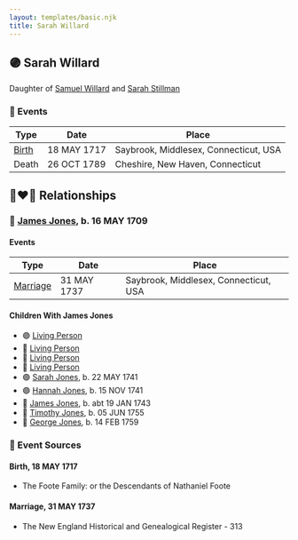 ```yaml
---
layout: templates/basic.njk
title: Sarah Willard
---
```

## 🟣 Sarah Willard

Daughter of [Samuel Willard](/people/1/12362566) and [Sarah Stillman](/people/9/9722974)

### 📆 Events

Type | Date | Place
------ | ------ | ------
[Birth](#event-event-3) | 18 MAY 1717 | Saybrook, Middlesex, Connecticut, USA
Death | 26 OCT 1789 | Cheshire, New Haven, Connecticut

## 👩‍❤️‍👨 Relationships

### 🔵 [James Jones](/people/6/61233476), b. 16 MAY 1709

#### Events

Type | Date | Place
------ | ------ | ------
[Marriage](#event-family-0-event-0) | 31 MAY 1737 | Saybrook, Middlesex, Connecticut, USA
#### Children With James Jones
* 🟣 [Living Person](/people/1/1434019)
* 🔵 [Living Person](/people/6/69352096)
* 🔵 [Living Person](/people/4/45197660)
* 🔵 [Living Person](/people/1/10134440)
* 🟣 [Sarah Jones](/people/9/95119732), b. 22 MAY 1741
* 🟣 [Hannah Jones](/people/3/3592220), b. 15 NOV 1741
* 🔵 [James Jones](/people/3/31141841), b. abt 19 JAN 1743
* 🔵 [Timothy Jones](/people/6/63580840), b. 05 JUN 1755
* 🔵 [George Jones](/people/1/12539052), b. 14 FEB 1759
### 📰 Event Sources

#### <a id="event-event-3"></a> Birth, 18 MAY 1717
* The Foote Family: or the Descendants of Nathaniel Foote

#### <a id="event-family-0-event-0"></a> Marriage, 31 MAY 1737
* The New England Historical and Genealogical Register  - 313